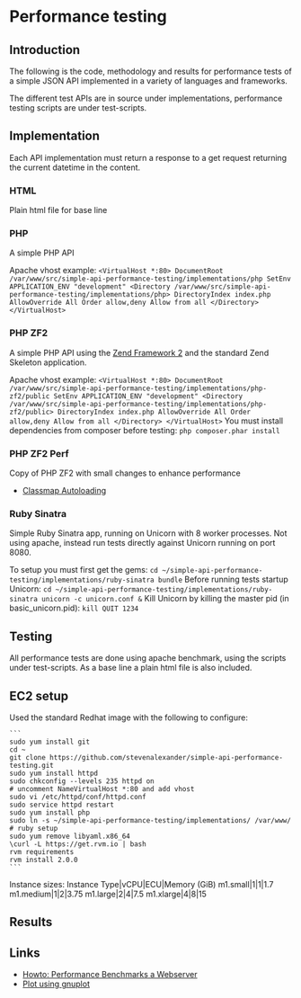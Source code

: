 # Performance testing

## Introduction

The following is the code, methodology and results for performance tests of a simple JSON API implemented in a variety of languages and frameworks.

The different test APIs are in source under implementations, performance testing scripts are under test-scripts.

## Implementation

Each API implementation must return a response to a get request returning the current datetime in the content.

### HTML

Plain html file for base line

### PHP

A simple PHP API

Apache vhost example:
    ```
    <VirtualHost *:80>
        DocumentRoot /var/www/src/simple-api-performance-testing/implementations/php
        SetEnv APPLICATION_ENV "development"
        <Directory /var/www/src/simple-api-performance-testing/implementations/php>
            DirectoryIndex index.php
            AllowOverride All
            Order allow,deny
            Allow from all
        </Directory>
    </VirtualHost>
    ```

### PHP ZF2

A simple PHP API using the [Zend Framework 2](http://framework.zend.com/) and the standard Zend Skeleton application.

Apache vhost example:
    ```
    <VirtualHost *:80>
        DocumentRoot /var/www/src/simple-api-performance-testing/implementations/php-zf2/public
        SetEnv APPLICATION_ENV "development"
        <Directory /var/www/src/simple-api-performance-testing/implementations/php-zf2/public>
            DirectoryIndex index.php
            AllowOverride All
            Order allow,deny
            Allow from all
        </Directory>
    </VirtualHost>
    ```
You must install dependencies from composer before testing:
    ```
    php composer.phar install
    ```

### PHP ZF2 Perf

Copy of PHP ZF2 with small changes to enhance performance
- [Classmap Autoloading](http://samminds.com/2012/11/zf2-performance-quicktipp-2-classmap-autoloading)

### Ruby Sinatra

Simple Ruby Sinatra app, running on Unicorn with 8 worker processes. Not using apache, instead run tests directly against Unicorn running on port 8080.

To setup you must first get the gems:
    ```
    cd ~/simple-api-performance-testing/implementations/ruby-sinatra
    bundle
    ```
Before running tests startup Unicorn:
    ```
    cd ~/simple-api-performance-testing/implementations/ruby-sinatra
    unicorn -c unicorn.conf &
    ```
Kill Unicorn by killing the master pid (in basic_unicorn.pid):
    ```
    kill QUIT 1234
    ```

## Testing

All performance tests are done using apache benchmark, using the scripts under test-scripts. As a base line a plain html file is also included.

## EC2 setup

Used the standard Redhat image with the following to configure:

    ```
    sudo yum install git
    cd ~
    git clone https://github.com/stevenalexander/simple-api-performance-testing.git
    sudo yum install httpd
    sudo chkconfig --levels 235 httpd on
    # uncomment NameVirtualHost *:80 and add vhost
    sudo vi /etc/httpd/conf/httpd.conf
    sudo service httpd restart
    sudo yum install php
    sudo ln -s ~/simple-api-performance-testing/implementations/ /var/www/
    # ruby setup
    sudo yum remove libyaml.x86_64
    \curl -L https://get.rvm.io | bash
    rvm requirements
    rvm install 2.0.0
    ```

Instance sizes:
Instance Type|vCPU|ECU|Memory (GiB)
m1.small|1|1|1.7
m1.medium|1|2|3.75
m1.large|2|4|7.5
m1.xlarge|4|8|15

## Results


## Links
* [Howto: Performance Benchmarks a Webserver](http://www.cyberciti.biz/tips/howto-performance-benchmarks-a-web-server.html)
* [Plot using gnuplot](http://tjholowaychuk.com/post/543349452/apachebench-gnuplot-graphing-benchmarks)